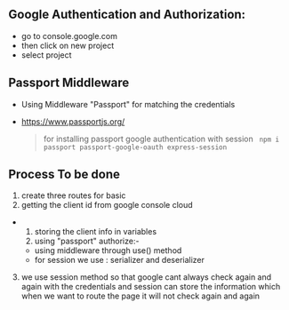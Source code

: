 ## Google Authentication and Authorization:

- go to console.google.com
- then click on new project
- select project

## Passport Middleware

- Using Middleware "Passport" for matching the credentials
- https://www.passportjs.org/

  > for installing passport google authentication with session
  > ` npm i passport passport-google-oauth express-session`

## Process To be done

1. create three routes for basic
2. getting the client id from google console cloud

- 1. storing the client info in variables
  2. using "passport" authorize:-

  - using middleware through use() method
  - for session we use : serializer and deserializer

3. we use session method so that google cant always check again and again with the credentials and session can store the information which when we want to route the page it will not check again and again
